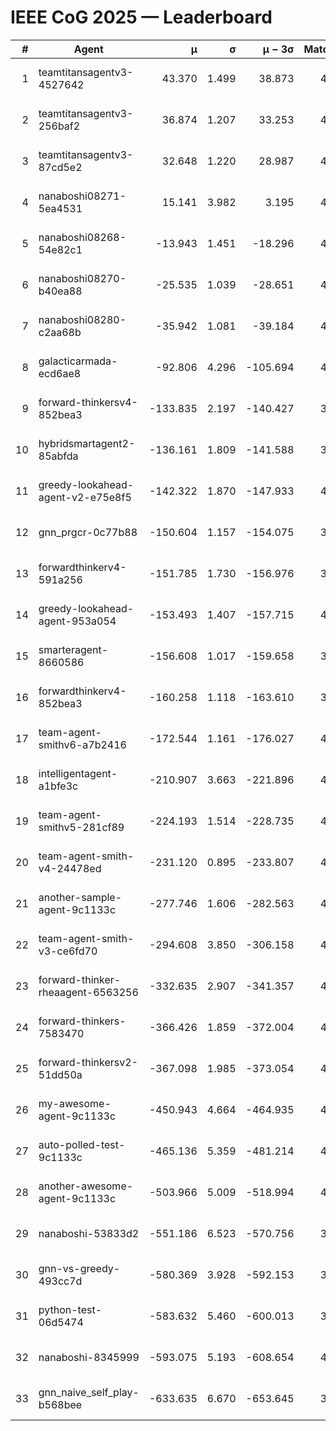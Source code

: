 # IEEE CoG 2025 — Leaderboard

| # | Agent | μ | σ | μ − 3σ | Matches | Updated |
|---:|---|---:|---:|---:|---:|---|
| 1 | teamtitansagentv3-4527642 | 43.370 | 1.499 | 38.873 | 4116 | 2025-09-02 02:25 |
| 2 | teamtitansagentv3-256baf2 | 36.874 | 1.207 | 33.253 | 4414 | 2025-09-02 02:25 |
| 3 | teamtitansagentv3-87cd5e2 | 32.648 | 1.220 | 28.987 | 4538 | 2025-09-02 02:25 |
| 4 | nanaboshi08271-5ea4531 | 15.141 | 3.982 | 3.195 | 4460 | 2025-09-02 02:25 |
| 5 | nanaboshi08268-54e82c1 | -13.943 | 1.451 | -18.296 | 4840 | 2025-09-02 02:25 |
| 6 | nanaboshi08270-b40ea88 | -25.535 | 1.039 | -28.651 | 4640 | 2025-09-02 02:25 |
| 7 | nanaboshi08280-c2aa68b | -35.942 | 1.081 | -39.184 | 4800 | 2025-09-02 02:25 |
| 8 | galacticarmada-ecd6ae8 | -92.806 | 4.296 | -105.694 | 4280 | 2025-09-02 02:25 |
| 9 | forward-thinkersv4-852bea3 | -133.835 | 2.197 | -140.427 | 3715 | 2025-09-02 02:25 |
| 10 | hybridsmartagent2-85abfda | -136.161 | 1.809 | -141.588 | 3658 | 2025-09-02 02:25 |
| 11 | greedy-lookahead-agent-v2-e75e8f5 | -142.322 | 1.870 | -147.933 | 4728 | 2025-09-02 02:25 |
| 12 | gnn_prgcr-0c77b88 | -150.604 | 1.157 | -154.075 | 3520 | 2025-09-02 02:25 |
| 13 | forwardthinkerv4-591a256 | -151.785 | 1.730 | -156.976 | 3669 | 2025-09-02 02:25 |
| 14 | greedy-lookahead-agent-953a054 | -153.493 | 1.407 | -157.715 | 4768 | 2025-09-02 02:25 |
| 15 | smarteragent-8660586 | -156.608 | 1.017 | -159.658 | 3489 | 2025-09-02 02:25 |
| 16 | forwardthinkerv4-852bea3 | -160.258 | 1.118 | -163.610 | 3490 | 2025-09-02 02:25 |
| 17 | team-agent-smithv6-a7b2416 | -172.544 | 1.161 | -176.027 | 4600 | 2025-09-02 02:25 |
| 18 | intelligentagent-a1bfe3c | -210.907 | 3.663 | -221.896 | 4065 | 2025-09-02 02:25 |
| 19 | team-agent-smithv5-281cf89 | -224.193 | 1.514 | -228.735 | 4420 | 2025-09-02 02:25 |
| 20 | team-agent-smith-v4-24478ed | -231.120 | 0.895 | -233.807 | 4820 | 2025-09-02 02:25 |
| 21 | another-sample-agent-9c1133c | -277.746 | 1.606 | -282.563 | 4640 | 2025-09-02 02:25 |
| 22 | team-agent-smith-v3-ce6fd70 | -294.608 | 3.850 | -306.158 | 4620 | 2025-09-02 02:25 |
| 23 | forward-thinker-rheaagent-6563256 | -332.635 | 2.907 | -341.357 | 4648 | 2025-09-02 02:25 |
| 24 | forward-thinkers-7583470 | -366.426 | 1.859 | -372.004 | 4499 | 2025-09-02 02:25 |
| 25 | forward-thinkersv2-51dd50a | -367.098 | 1.985 | -373.054 | 4327 | 2025-09-02 02:25 |
| 26 | my-awesome-agent-9c1133c | -450.943 | 4.664 | -464.935 | 4380 | 2025-09-02 02:25 |
| 27 | auto-polled-test-9c1133c | -465.136 | 5.359 | -481.214 | 4460 | 2025-09-02 02:25 |
| 28 | another-awesome-agent-9c1133c | -503.966 | 5.009 | -518.994 | 4660 | 2025-09-02 02:25 |
| 29 | nanaboshi-53833d2 | -551.186 | 6.523 | -570.756 | 3920 | 2025-09-02 02:25 |
| 30 | gnn-vs-greedy-493cc7d | -580.369 | 3.928 | -592.153 | 3920 | 2025-09-02 02:25 |
| 31 | python-test-06d5474 | -583.632 | 5.460 | -600.013 | 3440 | 2025-09-02 02:25 |
| 32 | nanaboshi-8345999 | -593.075 | 5.193 | -608.654 | 4180 | 2025-09-02 02:25 |
| 33 | gnn_naive_self_play-b568bee | -633.635 | 6.670 | -653.645 | 3020 | 2025-09-02 02:25 |
